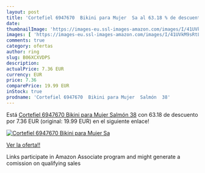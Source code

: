 ```yaml
---
layout: post
title: 'Cortefiel 6947670  Bikini para Mujer  Sa al 63.18 % de descuento'
date: 
thumbnailImage: 'https://images-eu.ssl-images-amazon.com/images/I/41UVkM9sRtL._SL200_.jpg'
images: [ 'https://images-eu.ssl-images-amazon.com/images/I/41UVkM9sRtL._SL200_.jpg' ]
comments: true
category: ofertas
author: ring
slug: B06XCXVDPS
description:
actualPrice: 7.36 EUR
currency: EUR
price: 7.36
comparePrice: 19.99 EUR
inStock: true
prodname: 'Cortefiel 6947670  Bikini para Mujer  Salmón  38'
---
```


Está [Cortefiel 6947670  Bikini para Mujer  Salmón  38](https://www.amazon.es/dp/B06XCXVDPS/?tag=tolees-21) con 63.18 de descuento por 7.36 EUR (original: 19.99 EUR) en el siguiente enlace!

[![Cortefiel 6947670  Bikini para Mujer  Sa](https://images-eu.ssl-images-amazon.com/images/I/41UVkM9sRtL._SL200_.jpg)](https://www.amazon.es/dp/B06XCXVDPS/?tag=tolees-21)

[Ver la oferta!!](https://www.amazon.es/dp/B06XCXVDPS/?tag=tolees-21)

Links participate in Amazon Associate program and might generate a comission on qualifying sales


